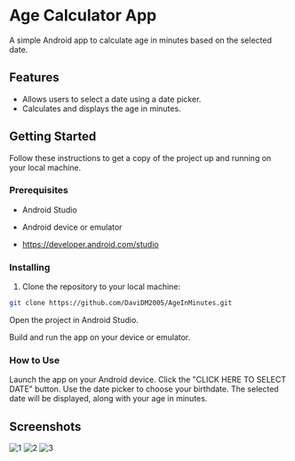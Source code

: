 # Age Calculator App

A simple Android app to calculate age in minutes based on the selected date.

## Features

- Allows users to select a date using a date picker.
- Calculates and displays the age in minutes.

## Getting Started

Follow these instructions to get a copy of the project up and running on your local machine.

### Prerequisites

- Android Studio
- Android device or emulator

- https://developer.android.com/studio

### Installing

1. Clone the repository to your local machine:

```bash
git clone https://github.com/DaviDM2005/AgeInMinutes.git
```
Open the project in Android Studio.

Build and run the app on your device or emulator.

### How to Use
Launch the app on your Android device.
Click the "CLICK HERE TO SELECT DATE" button.
Use the date picker to choose your birthdate.
The selected date will be displayed, along with your age in minutes.


## Screenshots

![1](https://github.com/DaviDM2005/AgeInMinutes/assets/87268065/4375c2ea-3318-462e-95bb-094de58414b9)
![2](https://github.com/DaviDM2005/AgeInMinutes/assets/87268065/e4c747e4-519b-4803-a65f-aeff2404e7d2)
![3](https://github.com/DaviDM2005/AgeInMinutes/assets/87268065/e351805b-3139-4ad2-940c-dace31b35aaf)


